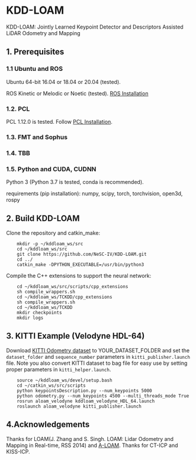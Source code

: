 # KDD-LOAM
KDD-LOAM: Jointly Learned Keypoint Detector and Descriptors Assisted LiDAR Odometry and Mapping 


## 1. Prerequisites
### 1.1 **Ubuntu** and **ROS**
Ubuntu 64-bit 16.04 or 18.04 or 20.04 (tested).

ROS Kinetic or Melodic or Noetic (tested). [ROS Installation](http://wiki.ros.org/ROS/Installation)

### 1.2. **PCL**
PCL 1.12.0 is tested.
Follow [PCL Installation](http://www.pointclouds.org/downloads/linux.html).

### 1.3. **FMT** and **Sophus**

### 1.4. **TBB**

### 1.5. **Python** and **CUDA**, **CUDNN**
Python 3 (Python 3.7 is tested, conda is recommended).

requirements (pip installation): numpy, scipy, torch, torchvision, open3d, rospy

## 2. Build KDD-LOAM
Clone the repository and catkin_make:

```
    mkdir -p ~/kddloam_ws/src
    cd ~/kddloam_ws/src
    git clone https://github.com/NeSC-IV/KDD-LOAM.git
    cd ../
    catkin_make -DPYTHON_EXECUTABLE=/usr/bin/python3
```

Compile the C++ extensions to support the neural network:
```
    cd ~/kddloam_ws/src/scripts/cpp_extensions
    sh compile_wrappers.sh
    cd ~/kddloam_ws/TCKDD/cpp_extensions
    sh compile_wrappers.sh
    cd ~/kddloam_ws/TCKDD
    mkdir checkpoints
    mkdir logs
```

## 3. KITTI Example (Velodyne HDL-64)
Download [KITTI Odometry dataset](http://www.cvlibs.net/datasets/kitti/eval_odometry.php) to YOUR_DATASET_FOLDER and set the `dataset_folder` and `sequence_number` parameters in `kitti_publisher.launch` file. Note you also convert KITTI dataset to bag file for easy use by setting proper parameters in `kitti_helper.launch`. 

```
    source ~/kddloam_ws/devel/setup.bash
    cd ~/catkin_ws/src/scripts
    python keypointsDescription.py --num_keypoints 5000
    python odometry.py --num_keypoints 4500 --multi_threads_mode True
    rosrun aloam_velodyne kddloam_velodyne_HDL_64.launch
    roslaunch aloam_velodyne kitti_publisher.launch
```

## 4.Acknowledgements
Thanks for LOAM(J. Zhang and S. Singh. LOAM: Lidar Odometry and Mapping in Real-time, RSS 2014) and [A-LOAM](https://github.com/HKUST-Aerial-Robotics/A-LOAM).
Thanks for CT-ICP and KISS-ICP.
